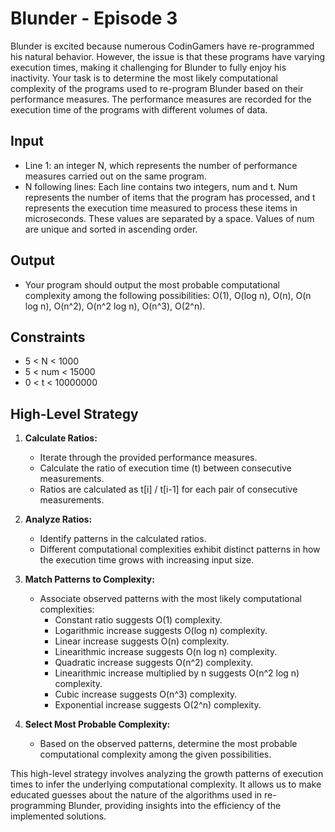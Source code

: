 # Blunder - Episode 3

Blunder is excited because numerous CodinGamers have re-programmed his natural behavior. However, the issue is that these programs have varying execution times, making it challenging for Blunder to fully enjoy his inactivity. Your task is to determine the most likely computational complexity of the programs used to re-program Blunder based on their performance measures. The performance measures are recorded for the execution time of the programs with different volumes of data.

## Input

- Line 1: an integer N, which represents the number of performance measures carried out on the same program.
- N following lines: Each line contains two integers, num and t. Num represents the number of items that the program has processed, and t represents the execution time measured to process these items in microseconds. These values are separated by a space. Values of num are unique and sorted in ascending order.

## Output

- Your program should output the most probable computational complexity among the following possibilities: O(1), O(log n), O(n), O(n log n), O(n^2), O(n^2 log n), O(n^3), O(2^n).

## Constraints

- 5 < N < 1000
- 5 < num < 15000
- 0 < t < 10000000

## High-Level Strategy

1. **Calculate Ratios:**
   - Iterate through the provided performance measures.
   - Calculate the ratio of execution time (t) between consecutive measurements.
   - Ratios are calculated as t[i] / t[i-1] for each pair of consecutive measurements.

2. **Analyze Ratios:**
   - Identify patterns in the calculated ratios.
   - Different computational complexities exhibit distinct patterns in how the execution time grows with increasing input size.

3. **Match Patterns to Complexity:**
   - Associate observed patterns with the most likely computational complexities:
     - Constant ratio suggests O(1) complexity.
     - Logarithmic increase suggests O(log n) complexity.
     - Linear increase suggests O(n) complexity.
     - Linearithmic increase suggests O(n log n) complexity.
     - Quadratic increase suggests O(n^2) complexity.
     - Linearithmic increase multiplied by n suggests O(n^2 log n) complexity.
     - Cubic increase suggests O(n^3) complexity.
     - Exponential increase suggests O(2^n) complexity.

4. **Select Most Probable Complexity:**
   - Based on the observed patterns, determine the most probable computational complexity among the given possibilities.

This high-level strategy involves analyzing the growth patterns of execution times to infer the underlying computational complexity. It allows us to make educated guesses about the nature of the algorithms used in re-programming Blunder, providing insights into the efficiency of the implemented solutions.
